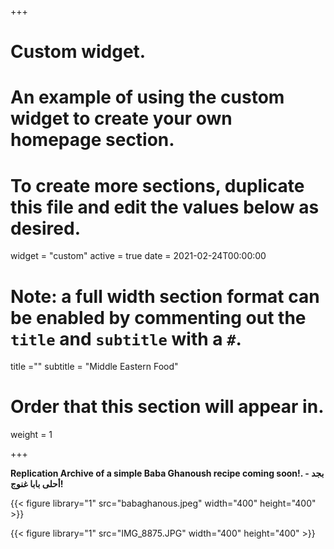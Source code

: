 
+++
# Custom widget.
# An example of using the custom widget to create your own homepage section.
# To create more sections, duplicate this file and edit the values below as desired.
widget = "custom"
active = true
date = 2021-02-24T00:00:00

# Note: a full width section format can be enabled by commenting out the `title` and `subtitle` with a `#`.
title =""
subtitle = "Middle Eastern Food"

# Order that this section will appear in.
weight = 1


+++

**Replication Archive of a simple Baba Ghanoush recipe coming soon!. - بجد أحلى بابا غنوج!**



{{< figure library="1" src="babaghanous.jpeg" width="400" height="400" >}}

{{< figure library="1" src="IMG_8875.JPG" width="400" height="400" >}}


